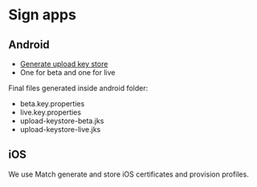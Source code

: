 # Sign apps

## Android

- [Generate upload key store](https://docs.flutter.dev/deployment/android#create-an-upload-keystore)
- One for beta and one for live

Final files generated inside android folder:

- beta.key.properties
- live.key.properties
- upload-keystore-beta.jks
- upload-keystore-live.jks

## iOS

We use Match generate and store iOS certificates and provision profiles.
